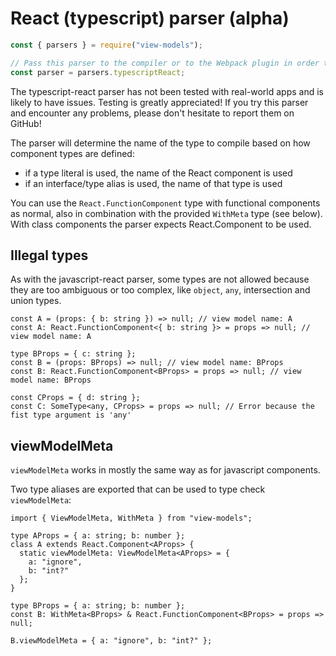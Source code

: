 # React (typescript) parser (alpha)

```js
const { parsers } = require("view-models");

// Pass this parser to the compiler or to the Webpack plugin in order to use typescript source
const parser = parsers.typescriptReact;
```

The typescript-react parser has not been tested with real-world apps and is likely to have issues. Testing is greatly appreciated! If you try this parser and encounter any problems, please don't hesitate to report them on GitHub!

The parser will determine the name of the type to compile based on how component types are defined:

- if a type literal is used, the name of the React component is used
- if an interface/type alias is used, the name of that type is used

You can use the `React.FunctionComponent` type with functional components as normal, also in combination with the provided `WithMeta` type (see below). With class components the parser expects React.Component<T> to be used.

## Illegal types

As with the javascript-react parser, some types are not allowed because they are too ambiguous or too complex, like `object`, `any`, intersection and union types.

```tsx
const A = (props: { b: string }) => null; // view model name: A
const A: React.FunctionComponent<{ b: string }> = props => null; // view model name: A

type BProps = { c: string };
const B = (props: BProps) => null; // view model name: BProps
const B: React.FunctionComponent<BProps> = props => null; // view model name: BProps

const CProps = { d: string };
const C: SomeType<any, CProps> = props => null; // Error because the fist type argument is 'any'
```

## viewModelMeta

`viewModelMeta` works in mostly the same way as for javascript components.

Two type aliases are exported that can be used to type check `viewModelMeta`:

```tsx
import { ViewModelMeta, WithMeta } from "view-models";

type AProps = { a: string; b: number };
class A extends React.Component<AProps> {
  static viewModelMeta: ViewModelMeta<AProps> = {
    a: "ignore",
    b: "int?"
  };
}

type BProps = { a: string; b: number };
const B: WithMeta<BProps> & React.FunctionComponent<BProps> = props => null;

B.viewModelMeta = { a: "ignore", b: "int?" };
```
